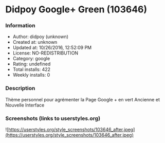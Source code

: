 # Didpoy Google+ Green (103646)

### Information
- Author: didpoy (unknown)
- Created at: unknown
- Updated at: 10/26/2016, 12:52:09 PM
- License: NO-REDISTRIBUTION
- Category: google
- Rating: undefined
- Total installs: 422
- Weekly installs: 0


### Description
Thème personnel pour agrémenter la Page Google + en vert Ancienne et Nouvelle Interface


### Screenshots (links to userstyles.org)
![https://userstyles.org/style_screenshots/103646_after.jpeg](https://userstyles.org/style_screenshots/103646_after.jpeg)


